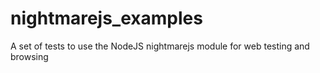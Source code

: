 # nightmarejs_examples
A set of tests to use the NodeJS nightmarejs module for web testing and browsing
